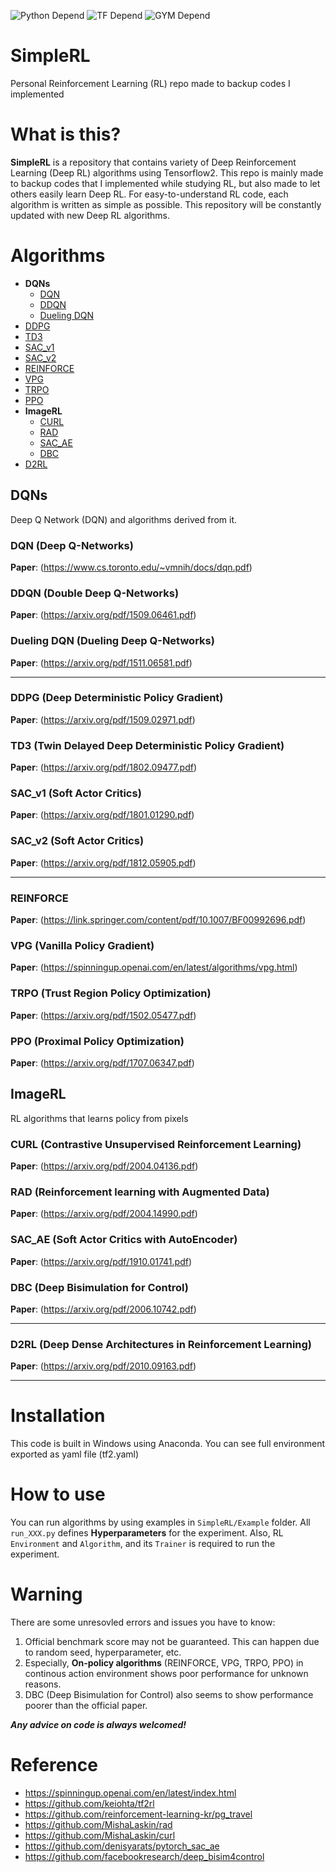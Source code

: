 ![Python Depend](https://img.shields.io/badge/Python-3.6-blue) ![TF Depend](https://img.shields.io/badge/TensorFlow-2.6-orange) ![GYM Depend](https://img.shields.io/badge/openai%2Fgym-0.17.3-green)

# SimpleRL
Personal Reinforcement Learning (RL) repo made to backup codes I implemented

# What is this?
**SimpleRL** is a repository that contains variety of Deep Reinforcement Learning (Deep RL) algorithms using Tensorflow2. This repo is mainly made to backup codes that I implemented while studying RL, but also made to let others easily learn Deep RL. For easy-to-understand RL code, each algorithm is written as simple as possible. This repository will be constantly updated with new Deep RL algorithms.   

# Algorithms
- **DQNs**<br>
  - [DQN](#dqn)
  - [DDQN](#ddqn)
  - [Dueling DQN](#duelingdqn)
- [DDPG](#ddpg)
- [TD3](#td3)
- [SAC_v1](#sacv1)
- [SAC_v2](#sacv2)
- [REINFORCE](#reinforce)
- [VPG](#vpg)
- [TRPO](#trpo)
- [PPO](#ppo)
- **ImageRL**<br>
  - [CURL](#curl)
  - [RAD](#rad)
  - [SAC_AE](#sacae)
  - [DBC](#dbc)
- [D2RL](#d2rl)


## DQNs
Deep Q Network (DQN) and algorithms derived from it.

<a name='dqn'></a>
### DQN (Deep Q-Networks)
**Paper**: (https://www.cs.toronto.edu/~vmnih/docs/dqn.pdf)

<a name='ddqn'></a>
### DDQN (Double Deep Q-Networks)
**Paper**: (https://arxiv.org/pdf/1509.06461.pdf)

<a name='duelingdqn'></a>
### Dueling DQN (Dueling Deep Q-Networks)
**Paper**: (https://arxiv.org/pdf/1511.06581.pdf)

<hr>

<a name='ddpg'></a>
### DDPG (Deep Deterministic Policy Gradient)
**Paper**: (https://arxiv.org/pdf/1509.02971.pdf)

<a name='td3'></a>
### TD3 (Twin Delayed Deep Deterministic Policy Gradient)
**Paper**: (https://arxiv.org/pdf/1802.09477.pdf)

<a name='sacv1'></a>
### SAC_v1 (Soft Actor Critics)
**Paper**: (https://arxiv.org/pdf/1801.01290.pdf)

<a name='sacv2'></a>
### SAC_v2 (Soft Actor Critics)
**Paper**: (https://arxiv.org/pdf/1812.05905.pdf)

<hr>

<a name='reinforce'></a>
### REINFORCE 
**Paper**: (https://link.springer.com/content/pdf/10.1007/BF00992696.pdf)

<a name='vpg'></a>
### VPG (Vanilla Policy Gradient)
**Paper**: (https://spinningup.openai.com/en/latest/algorithms/vpg.html)

<a name='trpo'></a>
### TRPO (Trust Region Policy Optimization)
**Paper**: (https://arxiv.org/pdf/1502.05477.pdf)

<a name='ppo'></a>
### PPO (Proximal Policy Optimization)
**Paper**: (https://arxiv.org/pdf/1707.06347.pdf)

## ImageRL
RL algorithms that learns policy from pixels

<a name='curl'></a>
### CURL (Contrastive Unsupervised Reinforcement Learning)
**Paper**: (https://arxiv.org/pdf/2004.04136.pdf)

<a name='rad'></a>
### RAD (Reinforcement learning with Augmented Data)
**Paper**: (https://arxiv.org/pdf/2004.14990.pdf)

<a name='sacae'></a>
### SAC_AE (Soft Actor Critics with AutoEncoder)
**Paper**: (https://arxiv.org/pdf/1910.01741.pdf)

<a name='dbc'></a>
### DBC (Deep Bisimulation for Control)
**Paper**: (https://arxiv.org/pdf/2006.10742.pdf)

<hr>

<a name='d2rl'></a>
### D2RL (Deep Dense Architectures in Reinforcement Learning)
**Paper**: (https://arxiv.org/pdf/2010.09163.pdf)

<hr>

# Installation
This code is built in Windows using Anaconda. You can see full environment exported as yaml file (tf2.yaml)   

# How to use
You can run algorithms by using examples in `SimpleRL/Example` folder. All `run_XXX.py` defines **Hyperparameters** for the experiment.
Also, RL `Environment` and `Algorithm`, and its `Trainer` is required to run the experiment.

# Warning
There are some unresovled errors and issues you have to know:
1. Official benchmark score may not be guaranteed. This can happen due to random seed, hyperparameter, etc.
2. Especially, **On-policy algorithms** (REINFORCE, VPG, TRPO, PPO) in continous action environment shows poor performance for unknown reasons. 
3. DBC (Deep Bisimulation for Control) also seems to show performance poorer than the official paper.      

***Any advice on code is always welcomed!***

# Reference
- https://spinningup.openai.com/en/latest/index.html
- https://github.com/keiohta/tf2rl
- https://github.com/reinforcement-learning-kr/pg_travel
- https://github.com/MishaLaskin/rad
- https://github.com/MishaLaskin/curl
- https://github.com/denisyarats/pytorch_sac_ae
- https://github.com/facebookresearch/deep_bisim4control
